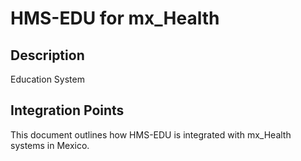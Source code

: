 # HMS-EDU for mx_Health

## Description

Education System

## Integration Points

This document outlines how HMS-EDU is integrated with mx_Health systems in Mexico.
